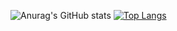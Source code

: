 ![Anurag's GitHub stats](https://github-readme-stats.vercel.app/api?username=hollitizz&count_private=true&count_private=true&theme=dark&show_icons=true)
[![Top Langs](https://github-readme-stats.vercel.app/api/top-langs/?username=anuraghazra&layout=compact)](https://github.com/anuraghazra/github-readme-stats)
